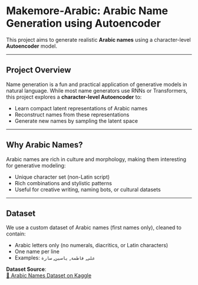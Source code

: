 #  Makemore-Arabic: Arabic Name Generation using Autoencoder

This project aims to generate realistic **Arabic names** using a character-level **Autoencoder** model.

---

##  Project Overview

Name generation is a fun and practical application of generative models in natural language. While most name generators use RNNs or Transformers, this project explores a **character-level Autoencoder** to:

- Learn compact latent representations of Arabic names
- Reconstruct names from these representations
- Generate new names by sampling the latent space

---

##  Why Arabic Names?

Arabic names are rich in culture and morphology, making them interesting for generative modeling:

- Unique character set (non-Latin script)
- Rich combinations and stylistic patterns
- Useful for creative writing, naming bots, or cultural datasets

---

##  Dataset

We use a custom dataset of Arabic names (first names only), cleaned to contain:

- Arabic letters only (no numerals, diacritics, or Latin characters)
- One name per line
- Examples: `علي`, `فاطمة`, `ياسين`, `سارة`

 **Dataset Source**:  
[🔗 Arabic Names Dataset on Kaggle](https://www.kaggle.com/datasets/lailamohammed/arabic-names)

